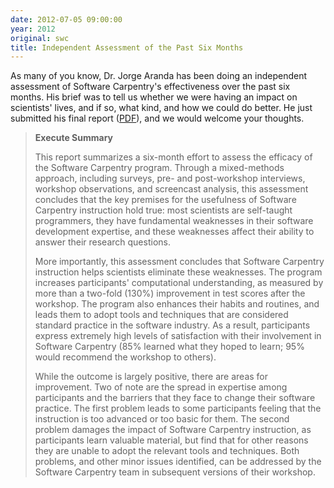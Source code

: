 ```yaml
---
date: 2012-07-05 09:00:00
year: 2012
original: swc
title: Independent Assessment of the Past Six Months
---
```

<p>As many of you know, Dr. Jorge Aranda has been doing an independent assessment of Software Carpentry's effectiveness over the past six months. His brief was to tell us whether we were having an impact on scientists' lives, and if so, what kind, and how we could do better. He just submitted his final report (<a href="{{'/files/bib/aranda-assessment-2012-07.pdf' | relative_url}}">PDF</a>), and we would welcome your thoughts.</p>
<blockquote><p><strong>Execute Summary</strong></p>
<p>This report summarizes a six-month effort to assess the efficacy of the Software Carpentry program. Through a mixed-methods approach, including surveys, pre- and post-workshop interviews, workshop observations, and screencast analysis, this assessment concludes that the key premises for the usefulness of Software Carpentry instruction hold true: most scientists are self-taught programmers, they have fundamental weaknesses in their software development expertise, and these weaknesses affect their ability to answer their research questions.</p>
<p>More importantly, this assessment concludes that Software Carpentry instruction helps scientists eliminate these weaknesses. The program increases participants' computational understanding, as measured by more than a two-fold (130%) improvement in test scores after the workshop. The program also enhances their habits and routines, and leads them to adopt tools and techniques that are considered standard practice in the software industry. As a result, participants express extremely high levels of satisfaction with their involvement in Software Carpentry (85% learned what they hoped to learn; 95% would recommend the workshop to others).</p>
<p>While the outcome is largely positive, there are areas for improvement. Two of note are the spread in expertise among participants and the barriers that they face to change their software practice. The first problem leads to some participants feeling that the instruction is too advanced or too basic for them. The second problem damages the impact of Software Carpentry instruction, as participants learn valuable material, but find that for other reasons they are unable to adopt the relevant tools and techniques. Both problems, and other minor issues identified, can be addressed by the Software Carpentry team in subsequent versions of their workshop.</p></blockquote>
